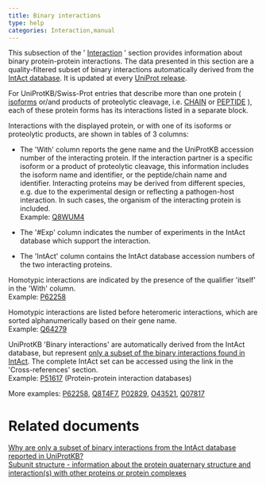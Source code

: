 ```yaml
---
title: Binary interactions
type: help
categories: Interaction,manual
---
```


This subsection of the ' [Interaction](https://www.uniprot.org/help/interaction%5Fsection) ' section provides information about binary protein-protein interactions. The data presented in this section are a quality-filtered subset of binary interactions automatically derived from the [IntAct database](https://www.ebi.ac.uk/intact/). It is updated at every [UniProt release](https://www.uniprot.org/help/synchronization).

For UniProtKB/Swiss-Prot entries that describe more than one protein ( [isoforms](https://www.uniprot.org/help/alternative%5Fproducts) or/and products of proteolytic cleavage, i.e. [CHAIN](https://www.uniprot.org/help/chain) or [PEPTIDE](https://www.uniprot.org/help/peptide) ), each of these protein forms has its interactions listed in a separate block.

Interactions with the displayed protein, or with one of its isoforms or proteolytic products, are shown in tables of 3 columns:

-   The 'With' column reports the gene name and the UniProtKB accession number of the interacting protein. If the interaction partner is a specific isoform or a product of proteolytic cleavage, this information includes the isoform name and identifier, or the peptide/chain name and identifier. Interacting proteins may be derived from different species, e.g. due to the experimental design or reflecting a pathogen-host interaction. In such cases, the organism of the interacting protein is included.  
    Example: [Q8WUM4](https://www.uniprot.org/uniprotkb/Q8WUM4#interaction)

-   The '\#Exp' column indicates the number of experiments in the IntAct database which support the interaction.

-   The 'IntAct' column contains the IntAct database accession numbers of the two interacting proteins.

Homotypic interactions are indicated by the presence of the qualifier 'itself' in the 'With' column.  
Example: [P62258](https://www.uniprot.org/uniprotkb/P62258#interaction)

Homotypic interactions are listed before heteromeric interactions, which are sorted alphanumerically based on their gene name.  
Example: [Q64279](https://www.uniprot.org/uniprotkb/Q64279#interaction)

UniProtKB 'Binary interactions' are automatically derived from the IntAct database, but represent [only a subset of the binary interactions found in IntAct](https://www.uniprot.org/help/binary%5Finteractions%5Fimport). The complete IntAct set can be accessed using the link in the 'Cross-references' section.  
Example: [P51617](https://www.uniprot.org/uniprotkb/P51617#cross-references) (Protein-protein interaction databases)

More examples: [P62258](https://www.uniprot.org/uniprotkb/P62258#interaction), [Q8T4F7](https://www.uniprot.org/uniprotkb/Q8T4F7#interaction), [P02829](https://www.uniprot.org/uniprotkb/P02829#interaction), [O43521](https://www.uniprot.org/uniprotkb/O43521#interaction), [Q07817](https://www.uniprot.org/uniprotkb/Q07817#interaction)

# Related documents

[Why are only a subset of binary interactions from the IntAct database reported in UniProtKB?](https://www.uniprot.org/help/binary%5Finteractions%5Fimport)  
[Subunit structure - information about the protein quaternary structure and interaction(s) with other proteins or protein complexes](https://www.uniprot.org/help/subunit%5Fstructure)
